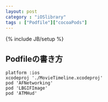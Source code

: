 ```yaml
---
layout: post
category : "iOSlibrary"
tags : ["Podfile"]["cocoaPods"]
---
```

{% include JB/setup %}

## Podfileの書き方

	platform :ios
	xcodeproj './MovieTimeline.xcodeproj'
	pod 'AFNetworking'
	pod 'LBGIFImage'
	pod 'ATMHud'